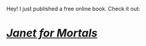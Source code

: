 Hey! I just published a free online book. Check it out:

# [*Janet for Mortals*](https://janet.guide/)
